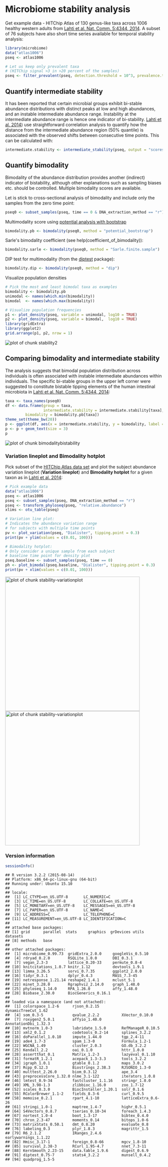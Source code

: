 # Microbiome stability analysis

Get example data - HITChip Atlas of 130 genus-like taxa across 1006 healthy western adults from [Lahti et al. Nat. Comm. 5:4344, 2014](http://www.nature.com/ncomms/2014/140708/ncomms5344/full/ncomms5344.html). A subset of 76 subjects have also short time series available for temporal stability analysis:


```r
library(microbiome)
data("atlas1006")
pseq <- atlas1006

# Let us keep only prevalent taxa
# (HITChip signal >3 in >20 percent of the samples)
pseq <- filter_prevalent(pseq, detection.threshold = 10^3, prevalence.threshold = 0.2)
```



## Quantify intermediate stability 

It has been reported that certain microbial groups exhibit bi-stable
abundance distributions with distinct peaks at low and high
abundances, and an instable intermediate abundance range. Instability
at the intermediate abundance range is hence one indicator of
bi-stability. [Lahti et
al. 2014](http://www.nature.com/ncomms/2014/140708/ncomms5344/full/ncomms5344.html))
use straightforward correlation analysis to quantify how the distance
from the intermediate abundance region (50% quantile) is associated
with the observed shifts between consecutive time points. This can be
calculated with:


```r
intermediate.stability <- intermediate_stability(pseq, output = "scores")
```


## Quantify bimodality 

Bimodality of the abundance distribution provides another (indirect)
indicator of bistability, although other explanations such as sampling
biases etc. should be controlled. Multiple bimodality scores are
available.

Let is stick to cross-sectional analysis of bimodality and include
only the samples from the zero time point:


```r
pseq0 <- subset_samples(pseq, time == 0 & DNA_extraction_method == "r")
```


Multimodality score using [potential analysis with
bootstrap](http://www.nature.com/ncomms/2014/140708/ncomms5344/full/ncomms5344.html)



```r
bimodality.pb <- bimodality(pseq0, method = "potential_bootstrap")
```

Sarle's bimodality coefficient (see help(coefficient_of_bimodality)):


```r
bimodality.sarle <- bimodality(pseq0, method = "Sarle.finite.sample")
```


DIP test for multimodality (from the [diptest](https://cran.r-project.org/web/packages/diptest/index.html) package):


```r
bimodality.dip <- bimodality(pseq0, method = "dip")
```


Visualize population densities 


```r
# Pick the most and least bimodal taxa as examples
bimodality <- bimodality.pb
unimodal <- names(which.min(bimodality))
bimodal  <- names(which.max(bimodality))

# Visualize population frequencies
p1 <- plot_density(pseq, variable = unimodal, log10 = TRUE) 
p2 <- plot_density(pseq, variable = bimodal,  log10 = TRUE) 
library(gridExtra)
library(ggplot2)
grid.arrange(p1, p2, nrow = 1)
```

![plot of chunk stability2](figure/stability2-1.png)


## Comparing bimodality and intermediate stability

The analysis suggests that bimodal population distribution across individuals is often associated with instable intermediate abundances within individuals. The specific bi-stable groups in the upper left corner were suggested to constitute bistable tipping elements of the human intestinal microbiota in [Lahti et al. Nat. Comm. 5:4344, 2014](http://www.nature.com/ncomms/2014/140708/ncomms5344/full/ncomms5344.html):


```r
taxa <- taxa_names(pseq0)
df <- data.frame(group = taxa,
                 intermediate.stability = intermediate.stability[taxa],
		 bimodality = bimodality.pb[taxa])
theme_set(theme_bw(20))
p <- ggplot(df, aes(x = intermediate.stability, y = bimodality, label = group))
p <- p + geom_text(size = 3)
p
```

![plot of chunk bimodalitybistability](figure/bimodalitybistability-1.png)


### Variation lineplot and Bimodality hotplot

Pick subset of the [HITChip Atlas data set](http://doi.org/10.5061/dryad.pk75d) and plot the subject abundance variation lineplot (**Variation lineplot**) and **Bimodality hotplot** for a given taxon as in [Lahti et al. 2014](http://www.nature.com/ncomms/2014/140708/ncomms5344/full/ncomms5344.html):


```r
# Pick example data
data("atlas1006")
pseq <- atlas1006
pseq <- subset_samples(pseq, DNA_extraction_method == "r")
pseq <- transform_phyloseq(pseq, "relative.abundance")
xlims <- otu_table(pseq)

# Variation line plot:
# Indicates the abundance variation range
# for subjects with multiple time points
pv <- plot_variation(pseq, "Dialister", tipping.point = 0.3)
print(pv + ylim(values = c(0.01, 100)))

# Bimodality hotplot:
# Only consider a unique sample from each subject
# baseline time point for density plot
pseq.baseline <- subset_samples(pseq, time == 0)
ph <- plot_bimodal(pseq.baseline, "Dialister", tipping.point = 0.3)
print(pv + xlim(values = c(0.01, 100)))
```

<img src="figure/stability-variationplot-1.png" title="plot of chunk stability-variationplot" alt="plot of chunk stability-variationplot" width="430px" /><img src="figure/stability-variationplot-2.png" title="plot of chunk stability-variationplot" alt="plot of chunk stability-variationplot" width="430px" />




### Version information


```r
sessionInfo()
```

```
## R version 3.2.2 (2015-08-14)
## Platform: x86_64-pc-linux-gnu (64-bit)
## Running under: Ubuntu 15.10
## 
## locale:
##  [1] LC_CTYPE=en_US.UTF-8       LC_NUMERIC=C              
##  [3] LC_TIME=en_US.UTF-8        LC_COLLATE=en_US.UTF-8    
##  [5] LC_MONETARY=en_US.UTF-8    LC_MESSAGES=en_US.UTF-8   
##  [7] LC_PAPER=en_US.UTF-8       LC_NAME=C                 
##  [9] LC_ADDRESS=C               LC_TELEPHONE=C            
## [11] LC_MEASUREMENT=en_US.UTF-8 LC_IDENTIFICATION=C       
## 
## attached base packages:
## [1] grid      parallel  stats     graphics  grDevices utils     datasets 
## [8] methods   base     
## 
## other attached packages:
##  [1] microbiome_0.99.73  gridExtra_2.0.0     googleVis_0.5.10   
##  [4] rdryad_0.2.0        RSQLite_1.0.0       DBI_0.3.1          
##  [7] vegan_2.3-3         lattice_0.20-33     permute_0.8-4      
## [10] knitcitations_1.0.7 knitr_1.12          devtools_1.9.1     
## [13] limma_3.26.5        sorvi_0.7.35        ggplot2_2.0.0      
## [16] tidyr_0.3.1         dplyr_0.4.3         MASS_7.3-45        
## [19] netresponse_1.21.14 reshape2_1.4.1      mclust_5.1         
## [22] minet_3.28.0        Rgraphviz_2.14.0    graph_1.48.0       
## [25] phyloseq_1.14.0     RPA_1.26.0          affy_1.48.0        
## [28] Biobase_2.30.0      BiocGenerics_0.16.1
## 
## loaded via a namespace (and not attached):
##  [1] colorspace_1.2-6      rjson_0.2.15          dynamicTreeCut_1.62  
##  [4] som_0.3-5             qvalue_2.2.2          XVector_0.10.0       
##  [7] roxygen2_5.0.1        affyio_1.40.0         AnnotationDbi_1.32.3 
## [10] mvtnorm_1.0-3         lubridate_1.5.0       RefManageR_0.10.5    
## [13] xml2_0.1.2            codetools_0.2-14      splines_3.2.2        
## [16] doParallel_1.0.10     impute_1.44.0         tgp_2.4-11           
## [19] ade4_1.7-3            spam_1.3-0            Formula_1.2-1        
## [22] WGCNA_1.49            cluster_2.0.3         GO.db_3.2.2          
## [25] Kendall_2.2           oai_0.1.0             httr_1.0.0           
## [28] assertthat_0.1        Matrix_1.2-3          lazyeval_0.1.10      
## [31] formatR_1.2.1         acepack_1.3-3.3       tools_3.2.2          
## [34] igraph_1.0.1          gtable_0.1.2          maps_3.0.2           
## [37] Rcpp_0.12.3           Biostrings_2.38.3     RJSONIO_1.3-0        
## [40] multtest_2.26.0       biom_0.3.12           ape_3.4              
## [43] preprocessCore_1.32.0 nlme_3.1-122          iterators_1.0.8      
## [46] lmtest_0.9-34         fastcluster_1.1.16    stringr_1.0.0        
## [49] XML_3.98-1.3          zlibbioc_1.16.0       zoo_1.7-12           
## [52] scales_0.3.0          BiocInstaller_1.20.1  solr_0.1.6           
## [55] RColorBrewer_1.1-2    fields_8.3-6          curl_0.9.5           
## [58] memoise_0.2.1         rpart_4.1-10          latticeExtra_0.6-26  
## [61] stringi_1.0-1         maptree_1.4-7         highr_0.5.1          
## [64] S4Vectors_0.8.7       tseries_0.10-34       foreach_1.4.3        
## [67] nortest_1.0-4         boot_1.3-17           bibtex_0.4.0         
## [70] chron_2.3-47          moments_0.14          bitops_1.0-6         
## [73] matrixStats_0.50.1    dmt_0.8.20            evaluate_0.8         
## [76] labeling_0.3          plyr_1.8.3            magrittr_1.5         
## [79] R6_2.1.2              IRanges_2.4.6         earlywarnings_1.1.22 
## [82] Hmisc_3.17-1          foreign_0.8-66        mgcv_1.8-10          
## [85] survival_2.38-3       RCurl_1.95-4.7        nnet_7.3-11          
## [88] KernSmooth_2.23-15    data.table_1.9.6      digest_0.6.9         
## [91] diptest_0.75-7        stats4_3.2.2          munsell_0.4.2        
## [94] quadprog_1.5-5
```

